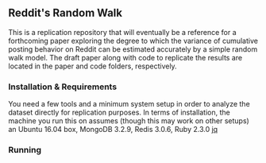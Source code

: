 ## Reddit's Random Walk
 
This is a replication repository that will eventually be a reference for a forthcoming paper exploring the degree to which the variance of cumulative posting behavior on Reddit can be estimated accurately by a simple random walk model. The draft paper along with code to replicate the results are located in the paper and code folders, respectively.

### Installation & Requirements

You need a few tools and a minimum system setup in order to analyze the dataset directly for replication purposes. In terms of installation, the machine you run this on assumes (though this may work on other setups) an Ubuntu 16.04 box, MongoDB 3.2.9, Redis 3.0.6, Ruby 2.3.0 [jq](https://stedolan.github.io/jq/)

### Running 